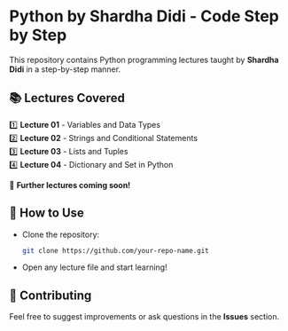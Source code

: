 # Python by Shardha Didi - Code Step by Step  

This repository contains Python programming lectures taught by **Shardha Didi** in a step-by-step manner.  

## 📚 Lectures Covered  

1️⃣ **Lecture 01** - Variables and Data Types  
2️⃣ **Lecture 02** - Strings and Conditional Statements  
3️⃣ **Lecture 03** - Lists and Tuples  
4️⃣ **Lecture 04** - Dictionary and Set in Python  

🚀 **Further lectures coming soon!**  

## 📌 How to Use  
- Clone the repository:  
  ```sh
  git clone https://github.com/your-repo-name.git
  ```
- Open any lecture file and start learning!  

## 🤝 Contributing  
Feel free to suggest improvements or ask questions in the **Issues** section.  
